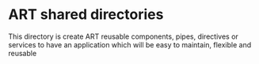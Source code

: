 # ART shared directories

This directory is create ART reusable components, pipes, directives or services to have an application which will be easy to maintain, flexible and reusable
